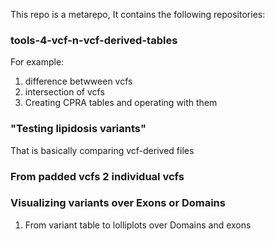 This repo is a metarepo, It contains the following repositories:

### tools-4-vcf-n-vcf-derived-tables  
For example:  
1. difference betwween vcfs  
2. intersection of vcfs  
3. Creating CPRA tables and operating with them  

### "Testing lipidosis variants"  
That is basically comparing vcf-derived files

### From padded vcfs 2 individual vcfs

### Visualizing variants over Exons or Domains
1. From variant table to lolliplots over Domains and exons 
